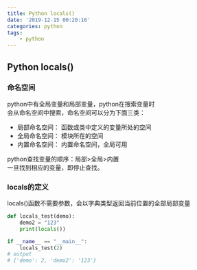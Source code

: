 ```yaml
---
title: Python locals()
date: '2019-12-15 00:20:16'
categories: python
tags: 
    - python
---
```


## Python locals()

### 命名空间

python中有全局变量和局部变量，python在搜索变量时  
会从命名空间中搜索，命名空间可以分为下面三类：

- 局部命名空间： 函数或类中定义的变量所处的空间
- 全局命名空间： 模块所在的空间
- 内置命名空间： 内置命名空间，全局可用

python查找变量的顺序：局部>全局>内置  
一旦找到相应的变量，即停止查找。

### locals的定义

locals()函数不需要参数，会以字典类型返回当前位置的全部局部变量

```python
def locals_test(demo):
    demo2 = "123"
    print(locals())

if __name__ == "__main__":
    locals_test(2)
# output
# {'demo': 2, 'demo2': '123'}
```
